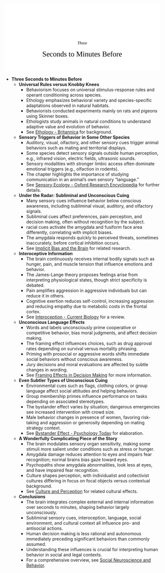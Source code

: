 ![03-seconds-to-minutes-before](03-seconds-to-minutes-before.best.png)

- **Three Seconds to Minutes Before**
  - **Universal Rules versus Knobby Knees**
    - Behaviorism focuses on universal stimulus-response rules and operant conditioning across species.  
    - Ethology emphasizes behavioral variety and species-specific adaptations observed in natural habitats.  
    - Behaviorists conducted experiments mainly on rats and pigeons using Skinner boxes.  
    - Ethologists study animals in natural conditions to understand adaptive value and evolution of behavior.  
    - See [Ethology - Britannica](https://www.britannica.com/science/ethology) for background.
  - **Sensory Triggers of Behavior in Some Other Species**
    - Auditory, visual, olfactory, and other sensory cues trigger animal behaviors such as mating and territorial displays.  
    - Some species detect sensory signals outside human perception, e.g., infrared vision, electric fields, ultrasonic sounds.  
    - Sensory modalities with stronger limbic access often dominate emotional triggers (e.g., olfaction in rodents).  
    - The chapter highlights the importance of studying communication in an animal’s own sensory “language.”  
    - See [Sensory Ecology - Oxford Research Encyclopedia](https://oxfordre.com/neuroscience/view/10.1093/acrefore/9780190264086.001.0001/acrefore-9780190264086-e-195) for further details.
  - **Under the Radar: Subliminal and Unconscious Cuing**
    - Many sensory cues influence behavior below conscious awareness, including subliminal visual, auditory, and olfactory signals.  
    - Subliminal cues affect preferences, pain perception, and decision making, often without recognition by the subject.  
    - racial cues activate the amygdala and fusiform face area differently, correlating with implicit biases.  
    - The amygdala responds quickly to perceived threats, sometimes inaccurately, before cortical inhibition occurs.  
    - See [Implicit Bias and the Brain](https://implicit.harvard.edu/implicit/takeatest.html) for related research.
  - **Interoceptive Information**
    - The brain continuously receives internal bodily signals such as hunger, pain, and muscle tension that influence emotions and behavior.  
    - The James-Lange theory proposes feelings arise from interpreting physiological states, though strict specificity is debated.  
    - Pain amplifies aggression in aggressive individuals but can reduce it in others.  
    - Cognitive exertion reduces self-control, increasing aggression and reducing empathy due to metabolic costs in the frontal cortex.  
    - See [Interoception - Current Biology](https://www.cell.com/current-biology/fulltext/S0960-9822(19)30135-6) for a review.
  - **Unconscious Language Effects**
    - Words and labels unconsciously prime cooperative or competitive behavior, bias moral judgments, and affect decision making.  
    - The framing effect influences choices, such as drug approval rates depending on survival versus mortality phrasing.  
    - Priming with prosocial or aggressive words shifts immediate social behaviors without conscious awareness.  
    - Jury decisions and moral evaluations are affected by subtle changes in wording.  
    - See [Framing Effects in Decision Making](https://www.ncbi.nlm.nih.gov/pmc/articles/PMC2955104/) for more information.
  - **Even Subtler Types of Unconscious Cuing**
    - Environmental cues such as flags, clothing colors, or group language affect social attitudes and helping behaviors.  
    - Group membership primes influence performance on tasks depending on associated stereotypes.  
    - The bystander effect varies by situation; dangerous emergencies see increased intervention with crowd size.  
    - Male behavior changes in presence of women, favoring risk-taking and aggression or generosity depending on mating strategy context.  
    - See [Bystander Effect - Psychology Today](https://www.psychologytoday.com/us/basics/bystander-effect) for elaboration.
  - **A Wonderfully Complicating Piece of the Story**
    - The brain modulates sensory organ sensitivity, making some stimuli more salient under conditions such as stress or hunger.  
    - Amygdala damage reduces attention to eyes and impairs fear recognition; normal brains bias gaze toward eyes.  
    - Psychopaths show amygdala abnormalities, look less at eyes, and have impaired fear recognition.  
    - Culture shapes perception, with individualist and collectivist cultures differing in focus on focal objects versus contextual background.  
    - See [Culture and Perception](https://www.apa.org/monitor/2010/11/culture) for related cultural effects.  
  - **Conclusions**
    - The brain integrates complex external and internal information over seconds to minutes, shaping behavior largely unconsciously.  
    - Subliminal sensory cues, interoception, language, social environment, and cultural context all influence pro- and antisocial actions.  
    - Human decision making is less rational and autonomous immediately preceding significant behaviors than commonly assumed.  
    - Understanding these influences is crucial for interpreting human behavior in social and legal contexts.  
    - For a comprehensive overview, see [Social Neuroscience and Behavior](https://www.ncbi.nlm.nih.gov/books/NBK11448/).
